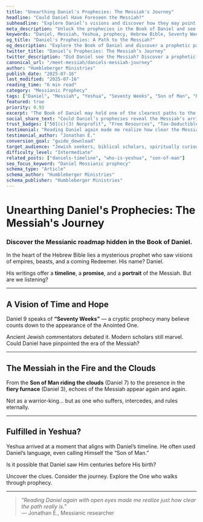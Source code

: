```yaml
---
title: "Unearthing Daniel's Prophecies: The Messiah's Journey"
headline: "Could Daniel Have Foreseen the Messiah?"
subheadline: "Explore Daniel’s visions and discover how they may point to Yeshua's arrival and mission"
meta_description: "Unlock the prophecies in the Book of Daniel and see how they connect to the Messiah’s journey."
keywords: "Daniel, Messiah, Yeshua, prophecy, Hebrew Bible, Seventy Weeks, Son of Man"
og_title: "Daniel's Prophecies: A Path to the Messiah?"
og_description: "Explore the Book of Daniel and discover a prophetic path that may lead to Yeshua."
twitter_title: "Daniel’s Prophecies: The Messiah’s Journey"
twitter_description: "Did Daniel see the Messiah? Discover a prophetic path centuries in the making."
canonical_url: "/meet-messiah/daniels-messiah-journey"
author: "Humbleberger Ministries"
publish_date: "2025-07-16"
last_modified: "2025-07-16"
reading_time: "6 min read"
category: "Messianic Prophecy"
tags: ["Daniel", "Messiah", "Yeshua", "Seventy Weeks", "Son of Man", "Prophecy"]
featured: true
priority: 0.93
excerpt: "The Book of Daniel may hold one of the clearest paths to the Messiah. Come discover it."
social_share_text: "Could Daniel’s prophecies reveal the Messiah’s arrival? Explore the clues today."
trust_badges: ["501(c)(3) Nonprofit", "Free Resources", "Tax-Deductible Donations"]
testimonial: "Reading Daniel again made me realize how clear the Messianic path really is."
testimonial_author: "Jonathan E."
conversion_goal: "guide_download"
target_audience: "Jewish seekers, biblical scholars, spiritually curious"
difficulty_level: "Intermediate"
related_posts: ["daniels-timeline", "who-is-yeshua", "son-of-man"]
seo_focus_keyword: "Daniel Messianic prophecy"
schema_type: "Article"
schema_author: "Humbleberger Ministries"
schema_publisher: "Humbleberger Ministries"
---
```


# Unearthing Daniel's Prophecies: The Messiah's Journey

### Discover the Messianic roadmap hidden in the Book of Daniel.

In the heart of the Hebrew Bible lies a mysterious prophet who saw visions of empires, beasts, and a coming Redeemer. His name? Daniel.

His writings offer a **timeline**, a **promise**, and a **portrait** of the Messiah. But are we listening?

---

## A Vision of Time and Hope

Daniel 9 speaks of **“Seventy Weeks”** — a cryptic prophecy many believe counts down to the appearance of the Anointed One.

Ancient Jewish commentators debated it. Modern scholars still marvel. Could Daniel have pinpointed the era of the Messiah?

---

## The Messiah in the Fire and the Clouds

From the **Son of Man riding the clouds** (Daniel 7) to the presence in the **fiery furnace** (Daniel 3), echoes of the Messiah appear again and again.

Not as a warrior-king… but as one who suffers, intercedes, and rules eternally.

---

## Fulfilled in Yeshua?

Yeshua arrived at a moment that aligns with Daniel’s timeline. He often used Daniel’s language, even calling Himself the “Son of Man.”

Is it possible that Daniel saw Him centuries before His birth?

Uncover the clues. Consider the journey. Explore the One who walks through prophecy.

---

> _"Reading Daniel again with open eyes made me realize just how clear the path really is."_  
> — Jonathan E., Messianic researcher
